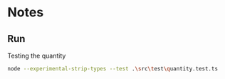 # Notes

## Run

Testing the quantity

```sh
node --experimental-strip-types --test .\src\test\quantity.test.ts
```
